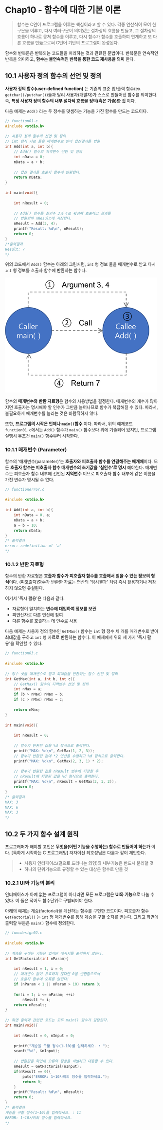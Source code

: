 # Chap10 - 함수에 대한 기본 이론

> 함수는 C언어 프로그램을 이루는 핵심이라고 할 수 있다. 각종 연산식이 모여 한 구문을 이루고, 다시 여러구문이 의미있는 절차상의 흐름을 만들고, 그 절차상의 흐름이 하나로 뭉쳐 함수를 이루고, 다시 함수가 함수를 호출하여 연계하고 또 다른 흐름을 만듦으로써 C언어 기반의 프로그램이 완성된다.

함수와 반복문은 반복되는 코드들을 처리하는 것과 관련된 문법이다. 반복문은 연속적인 반복을 의미하고, **함수는 불연속적인 반복을 통한 코드 재사용을 의미** 한다.



## 10.1 사용자 정의 함수의 선언 및 정의

**사용자 정의 함수(user-defined function)** 는 기존의 표준 입/출력 함수(ex. `getchar()/putchar()`)들과 달리 사용자(개발자)가 스스로 만들어낸 함수를 의미한다. 즉, **특정 사용자 정의 함수의 내부 절차적 흐름을 정의(혹은 기술)한 것** 이다.

다음 예제는 `Add()` 라는 두 정수를 덧셈하는 기능을 가진 함수를 만드는 코드이다.

```c
// function01.c
#include <stdio.h>

// 사용자 정의 함수의 선언 및 정의
// int 형식 자료 둘을 매개변수로 받아 합산결과를 반환
int Add(int a, int b){
    // Add() 함수의 지역변수 선언 및 정의
    int nData = 0;
    nData = a + b;

    // 합산 결과를 호출자 함수에 반환한다.
    return nData;
}

int main(void){

    int nResult = 0;

    // Add() 함수를 실인수 3과 4로 확정해 호출하고 결과를
    // 반환받아 nResult에 저장한다.
    nResult = Add(3, 4);
    printf("Result: %d\n", nResult);
    return 0;
}
/*출력결과
Result: 7
*/
```

위의 코드에서 `Add()` 함수는 아래의 그림처럼,  `int` 형 정보 둘을 매개변수로 받고 다시 `int` 형 정보를 호출자 함수에 반환하는 함수다. 

![](./images/function01.png)



함수의 **매개변수와 반환 자료형**은 함수의 사용방법을 결정한다. 매개변수의 개수가 많아지면 호출자는 명시해야 할 인수가 그만큼 늘어나므로 함수가 복잡해질 수 있다. 따라서, 불필요하게 매개변수를 늘리는 것은 바람직하지 않다. 

또한, **프로그램의 시작은 언제나 `main()`함수** 이다. 따라서, 위의 예제코드 `function01.c`에서는 `Add()` 함수가 `main()` 함수보다 위에 기술되어 있지만,  프로그램 실행시 무조건 `main()` 함수부터 시작한다. 



### 10.1.1 매개변수 (Parameter)

함수의 '매개변수(parameter)'는 **호출자와 피호출자 함수를 연결해주는 매개체**이다. 모든 **호출자 함수는 피호출자 함수 매개변수의 초기값을 '실인수'로 명시** 해야한다. 매개변수는 피호출자 함수 내부에 선언된 **지역변수** 이므로 피호출자 함수 내부에 같은 이름을 가진 변수가 명시될 수 없다.

```c
// functionerror.c

#include <stdio.h>

int Add(int a, int b){
    int nData = 0, a;
    nData = a + b;
    a = b = 10;
    return nData;
}
/* 출력결과
error: redefinition of 'a'
*/
```



### 10.1.2 반환 자료형

함수의 반환 자료형은 **호출자 함수가 피호출자 함수를 호출해서 얻을 수 있는 정보의 형식**이다. (피호출자)함수가 반환한 자료는 연산의 '[임시결과](http://excelsior-cjh.tistory.com/136?category=999958)' 처럼 즉시 활용하거나 저장하지 않으면 유실된다.

여기서 '즉시 활용'은 다음과 같다.

- 자료형이 일치하는 **변수에 대입하여 정보를 보관**
- 피연산자로 다른 연산에 참여
- 다른 함수를 호출하는 데 인수로 사용

다음 예제는 사용자 정의 함수인 `GetMax()` 함수는 `int` 형 정수 세 개를 매개변수로 받아 최대값을 구하고 `int` 형 자료로 반환하는 함수다. 이 예제에서 위의 세 가지 '즉시 활용'을 확인할 수 있다.

```c
// function03.c

#include <stdio.h>

// 정수 셋을 매개변수로 받고 최대값을 반환하는 함수 선언 및 정의
int GetMax(int a, int b, int c){
    // GetMax() 함수의 지역변수 선언 및 정의
    int nMax = a;
    if (b > nMax) nMax = b;
    if (c > nMax) nMax = c;

    return nMax;
}

int main(void){

    int nResult = 0;

    // 함수가 반환한 값을 %d 형식으로 출력한다.
    printf("MAX: %d\n", GetMax(1, 2, 3));
    // 함수가 반환한 값에 *2 연산을 수행하고 %d 형식으로 출력한다.
    printf("MAX: %d\n", GetMax(2, 3, 1) * 2);

    // 함수가 반환한 값을 nResult 변수에 저장한 후
    // nResult에 저장된 값을 %d 형식으로 출력한다.
    printf("MAX: %d\n", nResult = GetMax(3, 1, 2));
    return 0;
}
/* 출력결과
MAX: 3
MAX: 6
MAX: 3
*/
```





## 10.2 두 가지 함수 설계 원칙

프로그래머가 해야할 고민은 **무엇을(어떤 기능을 수행하는) 함수로 만들어야 하는가** 이다. [독하게 시작하는 C 프로그래밍] 저자이신 최호성님은 다음과 같이 제안한다.

> - 사용자 인터페이스(겉으로 드러나는 외형)와 내부기능은 반드시 분리할 것
> - 하나의 단위기능으로 규정할 수 있는 대상은 함수로 만들 것



### 10.2.1 UI와 기능의 분리

인터페이스가 아예 없는 프로그램이 아니라면 모든 프로그램은 **UI와 기능**으로 나눌 수 있다. 이 둘은 적어도 함수단위로 구별되어야 한다. 

아래의 예제는 계승(factorial)을 계산하는 함수를 구현한 코드이다. 피호출자 함수 `GetFactorial()` 는 `int` 형 매개변수를 통해 계승을 구할 숫자를 받는다. 그리고 화면에 출력할 부분은 `main()` 함수에 정의한다. 

```c
// funcdesign02.c

#include <stdio.h>

// 계승을 구하는 기능은 있지만 메시지를 출력하지 않는다.
int GetFactorial(int nParam){
    
    int nResult = 1, i = 0;
    // 매개변수 값이 유효하지 않다면 0을 반환함으로써
    // 호출자 함수에 오류를 알린다!
    if (nParam < 1 || nParam > 10) return 0;

    for(i = 1; i <= nParam; ++i)
        nResult *= i;
    return nResult;
}

// 화면 출력과 관련한 코드는 모두 main() 함수가 담당한다.
int main(void){

    int nResult = 0, nInput = 0;

    printf("계승을 구할 정수(1~10)를 입력하세요. : ");
    scanf("%d", &nInput);

    // 반환값을 확인해 오류와 정상을 식별하고 대응할 수 있다.
    nResult = GetFactorial(nInput);
    if(nResult == 0){
        puts("ERROR: 1~10사이의 정수를 입력하세요.");
        return 0;
    }
    printf("Result: %d\n", nResult);
    return 0;
}
/* 출력결과
계승을 구할 정수(1~10)를 입력하세요. : 11
ERROR: 1~10사이의 정수를 입력하세요.
*/
```



